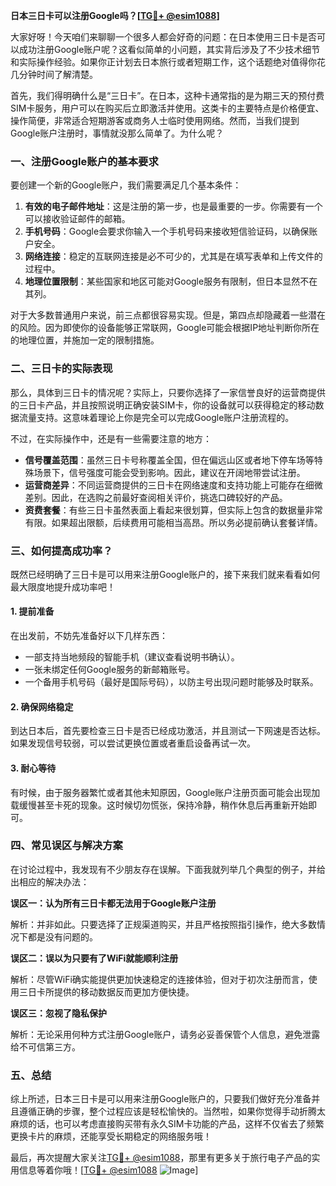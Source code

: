 **日本三日卡可以注册Google吗？[[TG💪+ @esim1088](https://t.me/s/esim1088)]**

大家好呀！今天咱们来聊聊一个很多人都会好奇的问题：在日本使用三日卡是否可以成功注册Google账户呢？这看似简单的小问题，其实背后涉及了不少技术细节和实际操作经验。如果你正计划去日本旅行或者短期工作，这个话题绝对值得你花几分钟时间了解清楚。

首先，我们得明确什么是“三日卡”。在日本，这种卡通常指的是为期三天的预付费SIM卡服务，用户可以在购买后立即激活并使用。这类卡的主要特点是价格便宜、操作简便，非常适合短期游客或商务人士临时使用网络。然而，当我们提到Google账户注册时，事情就没那么简单了。为什么呢？

### 一、注册Google账户的基本要求

要创建一个新的Google账户，我们需要满足几个基本条件：

1. **有效的电子邮件地址**：这是注册的第一步，也是最重要的一步。你需要有一个可以接收验证邮件的邮箱。
2. **手机号码**：Google会要求你输入一个手机号码来接收短信验证码，以确保账户安全。
3. **网络连接**：稳定的互联网连接是必不可少的，尤其是在填写表单和上传文件的过程中。
4. **地理位置限制**：某些国家和地区可能对Google服务有限制，但日本显然不在其列。

对于大多数普通用户来说，前三点都很容易实现。但是，第四点却隐藏着一些潜在的风险。因为即使你的设备能够正常联网，Google可能会根据IP地址判断你所在的地理位置，并施加一定的限制措施。

### 二、三日卡的实际表现

那么，具体到三日卡的情况呢？实际上，只要你选择了一家信誉良好的运营商提供的三日卡产品，并且按照说明正确安装SIM卡，你的设备就可以获得稳定的移动数据流量支持。这意味着理论上你是完全可以完成Google账户注册流程的。

不过，在实际操作中，还是有一些需要注意的地方：

- **信号覆盖范围**：虽然三日卡号称覆盖全国，但在偏远山区或者地下停车场等特殊场景下，信号强度可能会受到影响。因此，建议在开阔地带尝试注册。
- **运营商差异**：不同运营商提供的三日卡在网络速度和支持功能上可能存在细微差别。因此，在选购之前最好查阅相关评价，挑选口碑较好的产品。
- **资费套餐**：有些三日卡虽然表面上看起来很划算，但实际上包含的数据量非常有限。如果超出限额，后续费用可能相当高昂。所以务必提前确认套餐详情。

### 三、如何提高成功率？

既然已经明确了三日卡是可以用来注册Google账户的，接下来我们就来看看如何最大限度地提升成功率吧！

#### 1. 提前准备

在出发前，不妨先准备好以下几样东西：
- 一部支持当地频段的智能手机（建议查看说明书确认）。
- 一张未绑定任何Google服务的新邮箱账号。
- 一个备用手机号码（最好是国际号码），以防主号出现问题时能够及时联系。

#### 2. 确保网络稳定

到达日本后，首先要检查三日卡是否已经成功激活，并且测试一下网速是否达标。如果发现信号较弱，可以尝试更换位置或者重启设备再试一次。

#### 3. 耐心等待

有时候，由于服务器繁忙或者其他未知原因，Google账户注册页面可能会出现加载缓慢甚至卡死的现象。这时候切勿慌张，保持冷静，稍作休息后再重新开始即可。

### 四、常见误区与解决方案

在讨论过程中，我发现有不少朋友存在误解。下面我就列举几个典型的例子，并给出相应的解决办法：

**误区一：认为所有三日卡都无法用于Google账户注册**

解析：并非如此。只要选择了正规渠道购买，并且严格按照指引操作，绝大多数情况下都是没有问题的。

**误区二：误以为只要有了WiFi就能顺利注册**

解析：尽管WiFi确实能提供更加快速稳定的连接体验，但对于初次注册而言，使用三日卡所提供的移动数据反而更加方便快捷。

**误区三：忽视了隐私保护**

解析：无论采用何种方式注册Google账户，请务必妥善保管个人信息，避免泄露给不可信第三方。

### 五、总结

综上所述，日本三日卡是可以用来注册Google账户的，只要我们做好充分准备并且遵循正确的步骤，整个过程应该是轻松愉快的。当然啦，如果你觉得手动折腾太麻烦的话，也可以考虑直接购买带有永久SIM卡功能的产品，这样不仅省去了频繁更换卡片的麻烦，还能享受长期稳定的网络服务哦！

最后，再次提醒大家关注[TG💪+ @esim1088](https://t.me/s/esim1088)，那里有更多关于旅行电子产品的实用信息等着你哦！[[TG💪+ @esim1088](https://t.me/s/esim1088) ![Image](https://i.postimg.cc/4NQfJmqS/Snipaste-2025-05-13-00-14-12.png)]